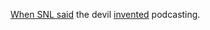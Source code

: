 <a href="http://scripting.com/images/2020/01/26/theDevilInventedPodcasting.png">When SNL said</a> the devil <a href="https://www.youtube.com/watch?v=3c5neBXQwf8&feature=emb_logo">invented</a> podcasting. 
